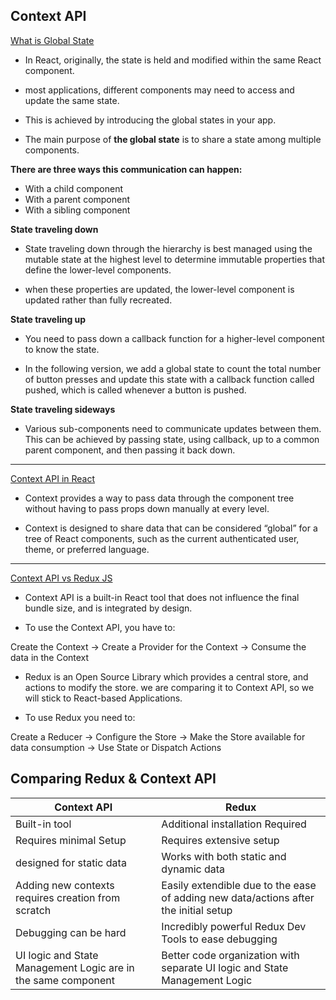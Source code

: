 ## Context API

[What is Global State]()

* In React, originally, the state is held and modified within the same React component. 

* most applications, different components may need to access and update the same state.

* This is achieved by introducing the global states in your app.

*  The main purpose of **the global state** is to share a state among multiple components. 

**There are three ways this communication can happen:**
  
  - With a child component
  - With a parent component
  - With a sibling component

**State traveling down**

* State traveling down through the hierarchy is best managed using the mutable state at the highest level to determine immutable properties that define the lower-level components.

* when these properties are updated, the lower-level component is updated rather than fully recreated.

**State traveling up**

* You need to pass down a callback function for a higher-level component to know the state.

* In the following version, we add a global state to count the total number of button presses and update this state with a callback function called pushed, which is called whenever a button is pushed.

**State traveling sideways**

* Various sub-components need to communicate updates between them. This can be achieved by passing state, using callback, up to a common parent component, and then passing it back down.

--------------------

[Context API in React]()

* Context provides a way to pass data through the component tree without having to pass props down manually at every level.

* Context is designed to share data that can be considered “global” for a tree of React components, such as the current authenticated user, theme, or preferred language.

--------------------

[Context API vs Redux JS]()

* Context API is a built-in React tool that does not influence the final bundle size, and is integrated by design.

* To use the Context API, you have to:

Create the Context -> Create a Provider for the Context -> Consume the data in the Context

* Redux is an Open Source Library which provides a central store, and actions to modify the store. we are comparing it to Context API, so we will stick to React-based Applications.

* To use Redux you need to:

Create a Reducer -> Configure the Store -> Make the Store available for data consumption -> Use State or Dispatch Actions


## Comparing Redux & Context API

| Context API  | Redux |
| ------------- | ------------- |
| Built-in tool  | Additional installation Required  |
| Requires minimal Setup  | Requires extensive setup  |
| designed for static data  | Works with both static and dynamic data  |
| Adding new contexts requires creation from scratch  | Easily extendible due to the ease of adding new data/actions after the initial setup  |
| Debugging can be hard  | Incredibly powerful Redux Dev Tools to ease debugging  |
| UI logic and State Management Logic are in the same component  | Better code organization with separate UI logic and State Management Logic  |